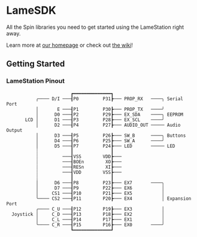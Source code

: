 LameSDK
===============

All the Spin libraries you need to get started using the LameStation right away.

Learn more at [our homepage](http://www.lamestation.com) or check out [the wiki](https://lamestation.atlassian.net/wiki)!

## Getting Started

### LameStation Pinout

```
                        ┏━━━━━━━━━━━━━━┓
           ╭──── D/I ───┨P0         P31┣─── PROP_RX   ────╮ Serial Port
           │       E ───┨P1         P30┣─── PROP_TX   ────╯
           │      D0 ───┨P2         P29┣─── EX_SDA    ────╮ EEPROM
       LCD │      D1 ───┨P3         P28┣─── EX_SCL    ────╯   
           │      D2 ───┨P4         P27┣─── AUDIO_OUT ───── Audio Output
           │      D3 ───┨P5         P26┣─── SW_B      ────╮ Buttons
           │      D4 ───┨P6         P25┣─── SW_A      ────╯
           │      D5 ───┨P7         P24┣─── LED       ───── LED
           ┊            ┃              ┃                 
           ┊         ───┨VSS        VDD┣───              
           ┊         ───┨BOEn        XO┣───              
           ┊         ───┨RESn        XI┣───              
           ┊         ───┨VDD        VSS┣───              
           ┊            ┃              ┃                 
           │      D6 ───┨P8         P23┣─── EX7       ────╮ 
           │      D7 ───┨P9         P22┣─── EX6           │ 
           │     CS1 ───┨P10        P21┣─── EX5           │ 
           ╰──── CS2 ───┨P11        P20┣─── EX4           │ Expansion Port
           ╭──── C_U ───┨P12        P19┣─── EX3           │ 
  Joystick │     C_D ───┨P13        P18┣─── EX2           │ 
           │     C_L ───┨P14        P17┣─── EX1           │ 
           ╰──── C_R ───┨P15        P16┣─── EX0       ────╯
                        ┗━━━━━━━━━━━━━━┛
```
